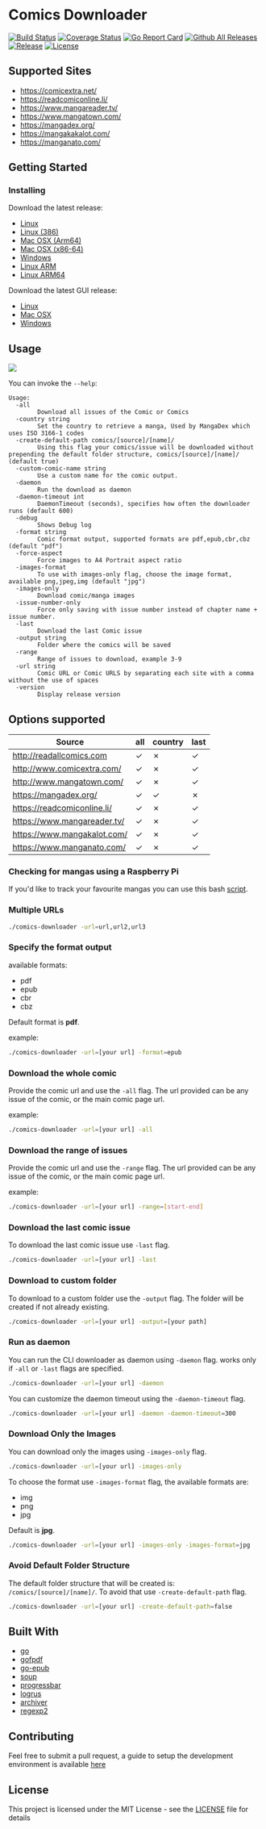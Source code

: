 # Comics Downloader

[![Build Status](https://app.travis-ci.com/Girbons/comics-downloader.svg?branch=master)](https://app.travis-ci.com/Girbons/comics-downloader)
[![Coverage Status](https://img.shields.io/coveralls/github/Girbons/comics-downloader.svg?style=flat-square)](https://coveralls.io/github/Girbons/comics-downloader?branch=master)
[![Go Report Card](https://goreportcard.com/badge/github.com/Girbons/comics-downloader)](https://goreportcard.com/report/github.com/Girbons/comics-downloader)
[![Github All Releases](https://img.shields.io/github/downloads/Girbons/comics-downloader/total.svg?style=flat-square)]()
[![Release](https://img.shields.io/github/release/Girbons/comics-downloader.svg?style=flat-square)](https://github.com/Girbons/comics-downloader/releases/latest)
[![License](https://img.shields.io/badge/license-MIT-blue.svg?style=flat-square)](LICENSE)

## Supported Sites

- https://comicextra.net/
- https://readcomiconline.li/
- https://www.mangareader.tv/
- https://www.mangatown.com/
- https://mangadex.org/
- https://mangakakalot.com/
- https://manganato.com/

## Getting Started

### Installing

Download the latest release:

- [Linux](https://github.com/Girbons/comics-downloader/releases/download/v0.33.7/comics-downloader)
- [Linux (386)](https://github.com/Girbons/comics-downloader/releases/download/v0.33.7/comics-downloader-linux-386)
- [Mac OSX (Arm64)](https://github.com/Girbons/comics-downloader/releases/download/v0.33.7/comics-downloader-osx-arm)
- [Mac OSX (x86-64)](https://github.com/Girbons/comics-downloader/releases/download/v0.33.7/comics-downloader-osx-x86-64)
- [Windows](https://github.com/Girbons/comics-downloader/releases/download/v0.33.7/comics-downloader.exe)
- [Linux ARM](https://github.com/Girbons/comics-downloader/releases/download/v0.33.7/comics-downloader-linux-arm)
- [Linux ARM64](https://github.com/Girbons/comics-downloader/releases/download/v0.33.7/comics-downloader-linux-arm64)

Download the latest GUI release:

- [Linux](https://github.com/Girbons/comics-downloader/releases/download/v0.33.7/comics-downloader-gui)
- [Mac OSX](https://github.com/Girbons/comics-downloader/releases/download/v0.33.7/comics-downloader-gui-osx)
- [Windows](https://github.com/Girbons/comics-downloader/releases/download/v0.33.7/comics-downloader-gui-windows.exe)

## Usage

<img src="img/usage.gif?raw=true" />

You can invoke the `--help`:

```
Usage:
  -all
        Download all issues of the Comic or Comics
  -country string
        Set the country to retrieve a manga, Used by MangaDex which uses ISO 3166-1 codes
  -create-default-path comics/[source]/[name]/
        Using this flag your comics/issue will be downloaded without prepending the default folder structure, comics/[source]/[name]/ (default true)
  -custom-comic-name string
        Use a custom name for the comic output.
  -daemon
        Run the download as daemon
  -daemon-timeout int
        DaemonTimeout (seconds), specifies how often the downloader runs (default 600)
  -debug
    	Shows Debug log
  -format string
        Comic format output, supported formats are pdf,epub,cbr,cbz (default "pdf")
  -force-aspect
        Force images to A4 Portrait aspect ratio
  -images-format
        To use with images-only flag, choose the image format, available png,jpeg,img (default "jpg")
  -images-only
        Download comic/manga images
  -issue-number-only
        Force only saving with issue number instead of chapter name + issue number.
  -last
        Download the last Comic issue
  -output string
        Folder where the comics will be saved
  -range
        Range of issues to download, example 3-9
  -url string
        Comic URL or Comic URLS by separating each site with a comma without the use of spaces
  -version
        Display release version
```

## Options supported

| Source                      | all      | country  | last     |
| --------------------------- | -------- | -------- | -------- |
| http://readallcomics.com    | &#x2713; | &#x2717; | &#x2713; |
| http://www.comicextra.com/  | &#x2713; | &#x2717; | &#x2713; |
| http://www.mangatown.com/   | &#x2713; | &#x2717; | &#x2713; |
| https://mangadex.org/       | &#x2713; | &#x2713; | &#x2717; |
| https://readcomiconline.li/ | &#x2713; | &#x2717; | &#x2713; |
| https://www.mangareader.tv/ | &#x2713; | &#x2717; | &#x2713; |
| https://www.mangakalot.com/ | &#x2713; | &#x2717; | &#x2713; |
| https://www.manganato.com/  | &#x2713; | &#x2717; | &#x2713; |

### Checking for mangas using a Raspberry Pi

If you'd like to track your favourite mangas you can use this bash [script](https://gist.github.com/nestukh/5397b836c8e5f34f6feb4ec4efe6b86a).

### Multiple URLs

```bash
./comics-downloader -url=url,url2,url3
```

### Specify the format output

available formats:

- pdf
- epub
- cbr
- cbz

Default format is **pdf**.

example:

```bash
./comics-downloader -url=[your url] -format=epub
```

### Download the whole comic

Provide the comic url and use the `-all` flag. The url provided can be any issue of the comic, or the main comic page url.

example:

```bash
./comics-downloader -url=[your url] -all
```

### Download the range of issues

Provide the comic url and use the `-range` flag. The url provided can be any issue of the comic, or the main comic page url.

example:

```bash
./comics-downloader -url=[your url] -range=[start-end]
```

### Download the last comic issue

To download the last comic issue use `-last` flag.

```bash
./comics-downloader -url=[your url] -last
```

### Download to custom folder

To download to a custom folder use the `-output` flag.
The folder will be created if not already existing.

```bash
./comics-downloader -url=[your url] -output=[your path]
```

### Run as daemon

You can run the CLI downloader as daemon using `-daemon` flag.
works only if `-all` or `-last` flags are specified.

```bash
./comics-downloader -url=[your url] -daemon
```

You can customize the daemon timeout using the `-daemon-timeout` flag.

```bash
./comics-downloader -url=[your url] -daemon -daemon-timeout=300
```

### Download Only the Images

You can download only the images using `-images-only` flag.

```bash
./comics-downloader -url=[your url] -images-only
```

To choose the format use `-images-format` flag, the available formats are:

- img
- png
- jpg

Default is **jpg**.

```bash
./comics-downloader -url=[your url] -images-only -images-format=jpg
```

### Avoid Default Folder Structure

The default folder structure that will be created is: `/comics/[source]/[name]/`.
To avoid that use `-create-default-path` flag.

```bash
./comics-downloader -url=[your url] -create-default-path=false
```

## Built With

- [go](https://github.com/golang/go)
- [gofpdf](https://github.com/jung-kurt/gofpdf)
- [go-epub](http://github.com/bmaupin/go-epub)
- [soup](https://github.com/anaskhan96/soup)
- [progressbar](https://github.com/schollz/progressbar)
- [logrus](https://github.com/sirupsen/logrus)
- [archiver](https://github.com/mholt/archiver)
- [regexp2](https://github.com/dlclark/regexp2)

## Contributing

Feel free to submit a pull request, a guide to setup the development environment is available [here](docs/dev.md)

## License

This project is licensed under the MIT License - see the [LICENSE](LICENSE) file for details
